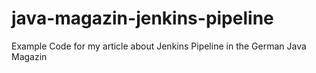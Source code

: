 # java-magazin-jenkins-pipeline
Example Code for my article about Jenkins Pipeline in the German Java Magazin

